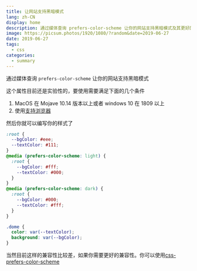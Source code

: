 ```yaml
---
title: 让网站支持黑暗模式
lang: zh-CN
display: home
description: 通过媒体查询 prefers-color-scheme 让你的网站支持黑暗模式及其更好的兼容
image: https://picsum.photos/1920/1080/?random&date=2019-06-27
date: 2019-06-27
tags:
  - css
categories:
  - summary
--- 
```


通过媒体查询 `prefers-color-scheme` 让你的网站支持黑暗模式

<!-- more -->

这个属性目前还是实验性的，要使用需要满足下面的几个条件
1. MacOS 在 Mojave 10.14 版本以上或者 windows 10 在 1809 以上
2. 使用[支持浏览器](https://caniuse.com/#search=prefers-color-scheme)

然后你就可以编写你的样式了

``` css
:root {
  --bgColor: #eee;
  --textColor: #111;
}
@media (prefers-color-scheme: light) {
  :root {
    --bgColor: #fff;
    --textColor: #000;
  }
}
@media (prefers-color-scheme: dark) {
  :root {
    --bgColor: #000;
    --textColor: #fff;
  }
}

.dome {
  color: var(--textColor);
  background: var(--bgColor);
}
```

当然目前这样的兼容性比较差，如果你需要更好的兼容性。你可以使用[css-prefers-color-scheme](https://github.com/csstools/css-prefers-color-scheme)

